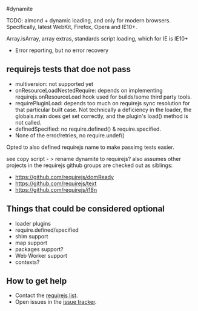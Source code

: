 #dynamite

TODO: almond + dynamic loading, and only for modern browsers. Specifically,
latest WebKit, Firefox, Opera and IE10+.

Array.isArray, array extras, standards script loading, which for IE is IE10+

* Error reporting, but no error recovery


## requirejs tests that doe not pass

* multiversion: not supported yet
* onResourceLoadNestedRequire: depends on implementing requirejs.onResourceLoad
hook used for builds/some third party tools.
* requirePluginLoad: depends too much on requirejs sync resolution for that particular built case. Not technically a deficiency in the loader, the globals.main does get set correctly,
and the plugin's load() method is not called.
* definedSpecified: no require.defined() & require.specified.
* None of the error/retries, no require.undef()

Opted to also defined requirejs name to make passimg tests easier.

see copy script - > rename dynamite to requirejs?
also assumes other projects in the requirejs github groups are checked
out as siblings:

* https://github.com/requirejs/domReady
* https://github.com/requirejs/text
* https://github.com/requirejs/i18n

## Things that could be considered optional

* loader plugins
* require.defined/specified
* shim support
* map support
* packages support?
* Web Worker support
* contexts?

## How to get help

* Contact the [requirejs list](https://groups.google.com/group/requirejs).
* Open issues in the [issue tracker](https://github.com/requirejs/dynamite/issues).
